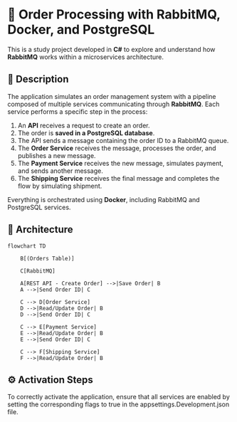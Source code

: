 # 🐇 Order Processing with RabbitMQ, Docker, and PostgreSQL

This is a study project developed in **C#** to explore and understand how **RabbitMQ** works within a microservices architecture.

## 🚀 Description

The application simulates an order management system with a pipeline composed of multiple services communicating through **RabbitMQ**. Each service performs a specific step in the process:

1. An **API** receives a request to create an order.
2. The order is **saved in a PostgreSQL database**.
3. The API sends a message containing the order ID to a RabbitMQ queue.
4. The **Order Service** receives the message, processes the order, and publishes a new message.
5. The **Payment Service** receives the new message, simulates payment, and sends another message.
6. The **Shipping Service** receives the final message and completes the flow by simulating shipment.

Everything is orchestrated using **Docker**, including RabbitMQ and PostgreSQL services.

## 🐳 Architecture

```mermaid
flowchart TD
    
    B[(Orders Table)]

    C[RabbitMQ]

    A[REST API - Create Order] -->|Save Order| B
    A -->|Send Order ID| C

    C --> D[Order Service]
    D -->|Read/Update Order| B
    D -->|Send Order ID| C

    C --> E[Payment Service]
    E -->|Read/Update Order| B
    E -->|Send Order ID| C

    C --> F[Shipping Service]
    F -->|Read/Update Order| B
```

## ⚙️ Activation Steps
To correctly activate the application, ensure that all services are enabled by setting the corresponding flags to true in the appsettings.Development.json file. 
